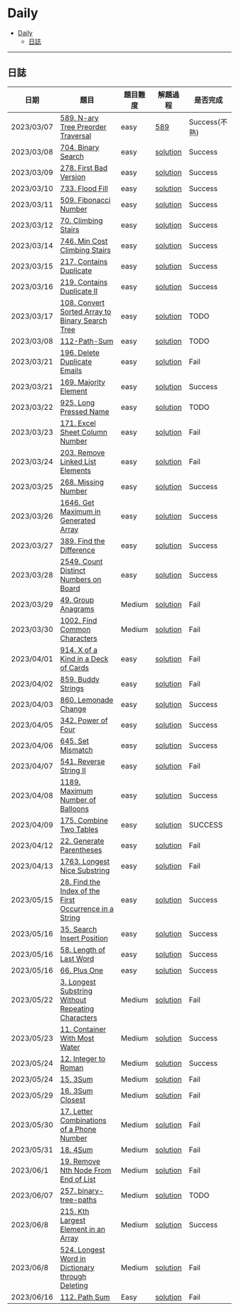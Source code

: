 # Daily

- [Daily](#daily)
  - [日誌](#日誌)

---

## 日誌

| 日期       | 題目                                                                                                                                        | 題目難度 | 解題過程                                                                            | 是否完成      |
|------------|---------------------------------------------------------------------------------------------------------------------------------------------|----------|-------------------------------------------------------------------------------------|---------------|
| 2023/03/07 | [589. N-ary Tree Preorder Traversal](https://leetcode.com/problems/n-ary-tree-preorder-traversal/)                                          | easy     | [589](/solution/easy/589-NaryTreePreorderTraversal.md)                              | Success(不熟) |
| 2023/03/08 | [704. Binary Search](https://leetcode.com/problems/binary-search/)                                                                          | easy     | [solution](/solution/easy/704-BinarySearch.md)                                      | Success       |
| 2023/03/09 | [278. First Bad Version](https://leetcode.com/problems/first-bad-version/)                                                                  | easy     | [solution](/solution/easy/278-FirstBadVersion.md)                                   | Success       |
| 2023/03/10 | [733. Flood Fill](https://leetcode.com/problems/flood-fill/)                                                                                | easy     | [solution](/solution/easy/733-FloodFill.md)                                         | Success       |
| 2023/03/11 | [509. Fibonacci Number](https://leetcode.com/problems/fibonacci-number/)                                                                    | easy     | [solution](/solution/easy/509-FibonacciNumber.md)                                   | Success       |
| 2023/03/12 | [70. Climbing Stairs](https://leetcode.com/problems/climbing-stairs)                                                                        | easy     | [solution](/solution/easy/70_ClimbingStairs.md)                                     | Success       |
| 2023/03/14 | [746. Min Cost Climbing Stairs](https://leetcode.com/problems/min-cost-climbing-stairs/)                                                    | easy     | [solution](/solution/easy/746-MinCostClimbingStairs.md)                             | Success       |
| 2023/03/15 | [217. Contains Duplicate](https://leetcode.com/problems/contains-duplicate/)                                                                | easy     | [solution](/solution/easy/217-ContainsDuplicate.md)                                 | Success       |
| 2023/03/16 | [219. Contains Duplicate II](https://leetcode.com/problems/contains-duplicate-ii/)                                                          | easy     | [solution](/solution/easy/219-ContainsDuplicate-II.md)                              | Success       |
| 2023/03/17 | [108. Convert Sorted Array to Binary Search Tree](https://leetcode.com/problems/convert-sorted-array-to-binary-search-tree/)                | easy     | [solution](/solution/easy)                                                          | TODO          |
| 2023/03/08 | [112-Path-Sum](https://leetcode.com/problems/112-Path-Sum)                                                                                  | easy     | [solution](/solution/easy/112-Path-Sum.md)                                          | TODO          |
| 2023/03/21 | [196. Delete Duplicate Emails](https://leetcode.com/problems/)                                                                              | easy     | [solution](/solution/easy/196-Delete-Duplicate-Emails.md)                           | Fail          |
| 2023/03/21 | [169. Majority Element](https://leetcode.com/problems/majority-element/description/)                                                        | easy     | [solution](/solution/easy/169-Majority-Element.md)                                  | Success       |
| 2023/03/22 | [925. Long Pressed Name](https://leetcode.com/problems/long-pressed-name/)                                                                  | easy     | [solution](/solution/easy/925-LongPressedName.md)                                   | TODO          |
| 2023/03/23 | [171. Excel Sheet Column Number](https://leetcode.com/problems/excel-sheet-column-number/description/)                                      | easy     | [solution](/solution/easy/171-ExcelSheetColumnNumber.md)                            | Fail          |
| 2023/03/24 | [203. Remove Linked List Elements](https://leetcode.com/problems/remove-linked-list-elements/description/)                                  | easy     | [solution](/solution/easy)                                                          | Fail          |
| 2023/03/25 | [268. Missing Number](https://leetcode.com/problems/missing-number/description/)                                                            | easy     | [solution](/solution/easy/268-MissingNumber.md)                                     | Success       |
| 2023/03/26 | [1646. Get Maximum in Generated Array](https://leetcode.com/problems/get-maximum-in-generated-array/description/)                           | easy     | [solution](/solution/easy)                                                          | Success       |
| 2023/03/27 | [389. Find the Difference](https://leetcode.com/problems/find-the-difference/description/)                                                  | easy     | [solution](/solution/easy/389-FindtheDifference.md)                                 | Success       |
| 2023/03/28 | [2549. Count Distinct Numbers on Board](https://leetcode.com/problems/count-distinct-numbers-on-board/)                                     | easy     | [solution](/solution/easy/2549-CountDistinctNumbersOnBoard.md)                      | Success       |
| 2023/03/29 | [49. Group Anagrams](https://leetcode.com/problems/group-anagrams/)                                                                         | Medium   | [solution](/solution/medium/49-GroupAnagrams.md)                                    | Fail          |
| 2023/03/30 | [1002. Find Common Characters](https://leetcode.com/problems/find-common-characters/description/)                                           | Medium   | [solution](/solution/easy/1002-Find-Common--Characters.md)                          | Fail          |
| 2023/04/01 | [914. X of a Kind in a Deck of Cards](https://leetcode.com/problemsx-of-a-kind-in-a-deck-of-cards/)                                         | easy     | [solution](/solution/easy/914-X-of-a-Kindin-a-Deck-OfCards.md)                      | Fail          |
| 2023/04/02 | [859. Buddy Strings](https://leetcode.com/problems/buddy-strings/description/)                                                              | easy     | [solution](/solution/easy/859-BuddyStrings.md)                                      | Fail          |
| 2023/04/03 | [860. Lemonade Change](https://leetcode.com/problems/lemonade-change/description/)                                                          | easy     | [solution](/solution/easy/860-LemonadeChange.md)                                    | Success       |
| 2023/04/05 | [342. Power of Four](https://leetcode.com/problems/power-of-four/description/)                                                              | easy     | [solution](/solution/easy/342-Power-of-Four.md)                                     | Success       |
| 2023/04/06 | [645. Set Mismatch](https://leetcode.com/problems/set-mismatch/)                                                                            | easy     | [solution](/solution/easy/645-SetMismatch.md)                                       | Success       |
| 2023/04/07 | [541. Reverse String II](https://leetcode.com/problems/reverse-string-ii/)                                                                  | easy     | [solution](/solution/easy/541-ReverseStringII.md)                                   | Fail          |
| 2023/04/08 | [1189. Maximum Number of Balloons](https://leetcode.com/problems/maximum-number-of-balloons/)                                               | easy     | [solution](/solution/easy/1189-MaximuNumberofBalloons.md)                           | Success       |
| 2023/04/09 | [175. Combine Two Tables](https://leetcode.com/problems/combine-two-tables/)                                                                | easy     | [solution](/solution/easy/175-CombineTwoTables.mdd)                                 | SUCCESS       |
| 2023/04/12 | [22. Generate Parentheses](https://leetcode.com/problems/generate-parentheses/)                                                             | easy     | [solution](/solution/easy/22-GenerateParentheses.md)                                | Fail          |
| 2023/04/13 | [1763. Longest Nice Substring](https://leetcode.com/problems/longest-nice-substring/)                                                       | easy     | [solution](/solution/easy/1763-LongestNiceSubstring.md)                             | Fail          |
| 2023/05/15 | [28. Find the Index of the First Occurrence in a String](https://leetcode.com/problems/find-the-index-of-the-first-occurrence-in-a-string/) | easy     | [solution](/solution/easy/28-Find-the-Index-of-the-First-Occurrence-in-a-String.md) | Success       |
| 2023/05/16 | [35. Search Insert Position](https://leetcode.com/problems/search-insert-position/)                                                         | easy     | [solution](/solution/easy/35-Search-Insert-Position.md)                             | Success       |
| 2023/05/16 | [58. Length of Last Word](https://leetcode.com/problems/length-of-last-word/description/)                                                   | easy     | [solution](/solution/easy/58-Length-Of-Last-Word.md)                                | Success       |
| 2023/05/16 | [66. Plus One](https://leetcode.com/problems/plus-one/)                                                                                     | easy     | [solution](/solution/easy/66-PlusOne.md)                                            | Success       |
| 2023/05/22 | [3. Longest Substring Without Repeating Characters](https://leetcode.com/problems/longest-substring-without-repeating-characters/)          | Medium   | [solution](/solution/medium/3-Longest-Substring-Without-Repeating-Characters.md)    | Fail          |
| 2023/05/23 | [11. Container With Most Water](https://leetcode.com/problems/container-with-most-water/)                                                   | Medium   | [solution](/solution/medium/11-Container-With-Most-Water.md)                        | Success       |
| 2023/05/24 | [12. Integer to Roman](https://leetcode.com/problems/integer-to-roman/)                                                                     | Medium   | [solution](/solution/medium/12-IntegerToRoman.md)                                   | Success       |
| 2023/05/24 | [15. 3Sum](https://leetcode.com/problems/3sum/)                                                                                             | Medium   | [solution](/solution/medium/15-3Sum.md)                                             | Fail          |
| 2023/05/29 | [16. 3Sum Closest](https://leetcode.com/problems/3sum-closest/)                                                                             | Medium   | [solution](/solution/medium/16-3Sum-Closest.md)                                     | Fail          |
| 2023/05/30 | [17. Letter Combinations of a Phone Number](https://leetcode.com/problems/letter-combinations-of-a-phone-number/)                           | Medium   | [solution](/solution/medium/17-Letter-Combinations-of-a-Phone-Number.md)            | Fail          |
| 2023/05/31 | [18. 4Sum](https://leetcode.com/problems/4sum/)                                                                                             | Medium   | [solution](/solution/medium/18-4Sum.md)                                             | Fail          |
| 2023/06/1  | [19. Remove Nth Node From End of List](https://leetcode.com/problems/remove-nth-node-from-end-of-list/)                                     | Medium   | [solution](/solution/medium/19-Remove-Nth-Node-From-End-of-List.md)                 | Fail          |
| 2023/06/07 | [257. binary-tree-paths](https://leetcode.com/problems/)                                                                                    | Medium   | [solution](/solution/medium)                                                        | TODO          |
| 2023/06/8  | [215. Kth Largest Element in an Array](https://leetcode.com/problems/kth-largest-element-in-an-array/description/)                          | Medium   | [solution](/solution/medium/215-kth-largest-element-in-an-array.md)                 | Success       |
| 2023/06/8  | [524. Longest Word in Dictionary through Deleting](https://leetcode.com/problems/longest-word-in-dictionary-through-deleting/description/)  | Medium   | [solution](/solution/medium/524-longest-word-in-dictionary-through-deleting.md)     | Fail          |
| 2023/06/16 | [112. Path Sum](https://leetcode.com/problems/path-sum/)                                                                                    | Easy     | [solution](/solution/easy/112-path-sum.md)                                          | Fail          |

